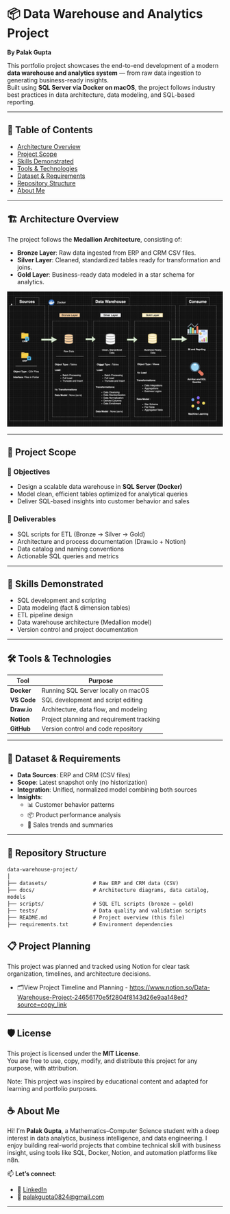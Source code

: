 # 📦 Data Warehouse and Analytics Project  
**By Palak Gupta**

This portfolio project showcases the end-to-end development of a modern **data warehouse and analytics system** — from raw data ingestion to generating business-ready insights.  
Built using **SQL Server via Docker on macOS**, the project follows industry best practices in data architecture, data modeling, and SQL-based reporting.

---

## 📌 Table of Contents
- [Architecture Overview](#architecture-overview)
- [Project Scope](#project-scope)
- [Skills Demonstrated](#skills-demonstrated)
- [Tools & Technologies](#tools--technologies)
- [Dataset & Requirements](#dataset--requirements)
- [Repository Structure](#repository-structure)
- [About Me](#about-me)

---

## 🏗️ Architecture Overview

The project follows the **Medallion Architecture**, consisting of:

- **Bronze Layer**: Raw data ingested from ERP and CRM CSV files.
- **Silver Layer**: Cleaned, standardized tables ready for transformation and joins.
- **Gold Layer**: Business-ready data modeled in a star schema for analytics.

![Data Warehouse Architecture](docker_files/SQL-Data%20Warehouse%20Project-Docker.png)


---

## 📖 Project Scope

### 🎯 Objectives
- Design a scalable data warehouse in **SQL Server (Docker)**
- Model clean, efficient tables optimized for analytical queries
- Deliver SQL-based insights into customer behavior and sales

### 🔧 Deliverables
- SQL scripts for ETL (Bronze → Silver → Gold)
- Architecture and process documentation (Draw.io + Notion)
- Data catalog and naming conventions
- Actionable SQL queries and metrics

---

## 🧠 Skills Demonstrated

- SQL development and scripting  
- Data modeling (fact & dimension tables)  
- ETL pipeline design  
- Data warehouse architecture (Medallion model)  
- Version control and project documentation  

---

## 🛠️ Tools & Technologies

| Tool       | Purpose                                 |
|------------|------------------------------------------|
| **Docker** | Running SQL Server locally on macOS      |
| **VS Code**| SQL development and script editing       |
| **Draw.io**| Architecture, data flow, and modeling    |
| **Notion** | Project planning and requirement tracking|
| **GitHub** | Version control and code repository      |

---

## 🚀 Dataset & Requirements

- **Data Sources**: ERP and CRM (CSV files)
- **Scope**: Latest snapshot only (no historization)
- **Integration**: Unified, normalized model combining both sources
- **Insights**:
  - 📊 Customer behavior patterns  
  - 📦 Product performance analysis  
  - 💸 Sales trends and summaries  

---

## 📂 Repository Structure
```text
data-warehouse-project/
│
├── datasets/               # Raw ERP and CRM data (CSV)
├── docs/                   # Architecture diagrams, data catalog, models
├── scripts/                # SQL ETL scripts (bronze → gold)
├── tests/                  # Data quality and validation scripts
├── README.md               # Project overview (this file)
├── requirements.txt        # Environment dependencies

```

## 📋 Project Planning

This project was planned and tracked using Notion for clear task organization, timelines, and architecture decisions.

- 🗂️View Project Timeline and Planning - https://www.notion.so/Data-Warehouse-Project-24656170e5f2804f8143d26e9aa148ed?source=copy_link

---

## 🛡️ License

This project is licensed under the **MIT License**.  
You are free to use, copy, modify, and distribute this project for any purpose, with attribution.

Note: This project was inspired by educational content and adapted for learning and portfolio purposes.


## ☕ About Me

Hi! I’m **Palak Gupta**, a Mathematics–Computer Science student with a deep interest in data analytics, business intelligence, and data engineering. I enjoy building real-world projects that combine technical skill with business insight, using tools like SQL, Docker, Notion, and automation platforms like n8n.

📫 **Let’s connect**:  
- 🔗 [LinkedIn](https://www.linkedin.com/in/palakgupta28/)  
- 📧 [palakgupta0824@gmail.com](mailto:palakgupta0824@gmail.com)  

---

